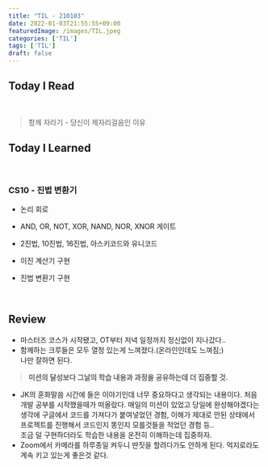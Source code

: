 ```yaml
---
title: "TIL - 210103"
date: 2022-01-03T21:55:55+09:00
featuredImage: /images/TIL.jpeg
categories: ['TIL']
tags: ['TIL']
draft: false
---
```



<!--more-->

## Today I Read

<br>

> 함께 자라기 - 당신이 제자리걸음인 이유

## Today I Learned

<br>

### CS10 - 진법 변환기

- 논리 회로
- AND, OR, NOT, XOR, NAND, NOR, XNOR 게이트
- 2진법, 10진법, 16진법, 아스키코드와 유니코드

- 이진 계산기 구현
- 진법 변환기 구현

<br>

## Review

- 마스터즈 코스가 시작됐고, OT부터 저녁 일정까지 정신없이 지나갔다..
- 함께하는 크루들은 모두 열정 있는게 느껴졌다.(온라인인데도 느껴짐;)   
나만 잘하면 된다.
> **미션의 달성보다 그날의 학습 내용과 과정을 공유하는데 더 집중할 것.**   
- JK의 훈화말씀 시간에 들은 이야기인데 너무 중요하다고 생각되는 내용이다. 
처음 개발 공부를 시작했을때가 떠올랐다. 매일의 미션이 있었고 당일에 완성해야겠다는 생각에 구글에서 코드를 가져다가 붙여넣었던 경험, 이해가 제대로 안된 상태에서 프로젝트를 진행해서 코드인지 똥인지 모를것들을 적었던 경험 등..  
조금 덜 구현하더라도 학습한 내용을 온전히 이해하는데 집중하자.
- Zoom에서 카메라를 하루종일 켜두니 딴짓을 할려다가도 안하게 된다. 억지로라도 계속 키고 있는게 좋은것 같다.